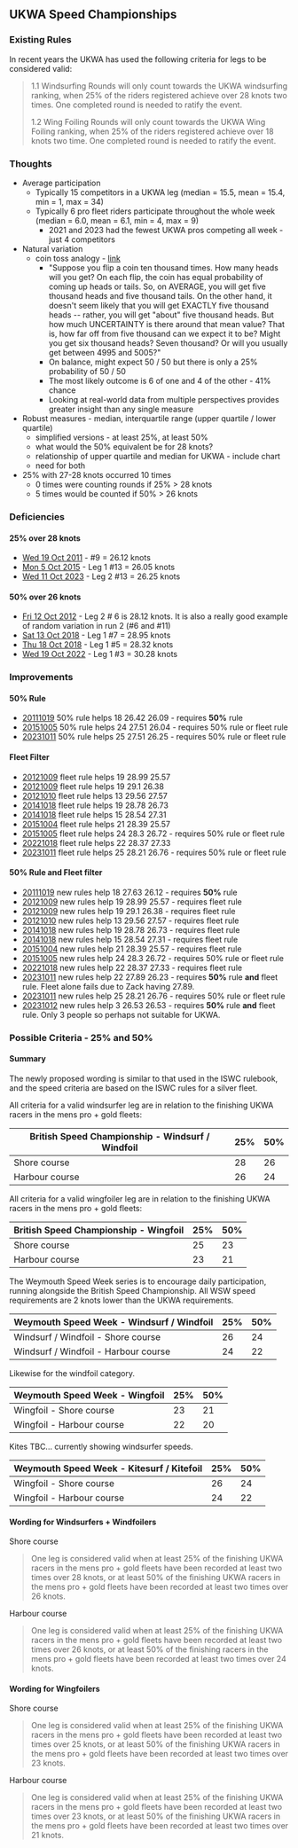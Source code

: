 ## UKWA Speed Championships

### Existing Rules

In recent years the UKWA has used the following criteria for legs to be considered valid:

> 1.1 Windsurfing Rounds will only count towards the UKWA windsurfing ranking, when 25% of the riders registered achieve over 28 knots two times. One completed round is needed to ratify the event.
>
> 1.2 Wing Foiling Rounds will only count towards the UKWA Wing Foiling ranking, when 25% of the riders registered achieve over 18 knots two time. One completed round is needed to ratify the event.



### Thoughts

- Average participation
  - Typically 15 competitors in a UKWA leg (median = 15.5, mean = 15.4, min = 1, max = 34)
  - Typically 6 pro fleet riders participate throughout the whole week (median = 6.0, mean = 6.1, min = 4, max = 9)
    - 2021 and 2023 had the fewest UKWA pros competing all week - just 4 competitors
- Natural variation
  - coin toss analogy - [link](http://probability.ca/jeff/writing/margerror.html)
    - "Suppose you flip a coin ten thousand times. How many heads will you get? On each flip, the coin has equal probability of coming up heads or tails. So, on AVERAGE, you will get five thousand heads and five thousand tails. On the other hand, it doesn't seem likely that you will get EXACTLY five thousand heads -- rather, you will get "about" five thousand heads. But how much UNCERTAINTY is there around that mean value? That is, how far off from five thousand can we expect it to be? Might you get six thousand heads? Seven thousand? Or will you usually get between 4995 and 5005?"
    - On balance, might expect 50 / 50 but there is only a 25% probability of 50 / 50
    - The most likely outcome is 6 of one and 4 of the other - 41% chance
    - Looking at real-world data from multiple perspectives provides greater insight than any single measure
- Robust measures - median, interquartile range (upper quartile / lower quartile)
  - simplified versions - at least 25%, at least 50%
  - what would the 50% equivalent be for 28 knots?
  - relationship of upper quartile and median for UKWA - include chart
  - need for both
- 25% with 27-28 knots occurred 10 times
  - 0 times were counting rounds if 25% > 28 knots
  - 5 times would be counted if 50% > 26 knots



### Deficiencies

#### 25% over 28 knots

- [Wed 19 Oct 2011](https://logiqx.github.io/wsw-results/results/2011/20111019/ukwa.html) - #9 = 26.12 knots
- [Mon 5 Oct 2015](https://logiqx.github.io/wsw-results/results/2015/20151005/ukwa.html) - Leg 1 #13 = 26.05 knots
- [Wed 11 Oct 2023](https://logiqx.github.io/wsw-results/results/2023/20231011/ukwa.html) - Leg 2 #13 = 26.25 knots



#### 50% over 26 knots

- [Fri 12 Oct 2012](https://logiqx.github.io/wsw-results/results/2012/20121012/ukwa.html) - Leg 2 # 6 is 28.12 knots. It is also a really good example of random variation in run 2 (#6 and #11)
- [Sat 13 Oct 2018](https://logiqx.github.io/wsw-results/results/2018/20181013/ukwa.html) - Leg 1 #7 = 28.95 knots
- [Thu 18 Oct 2018](https://logiqx.github.io/wsw-results/results/2018/20181018/ukwa.html) - Leg 1 #5 = 28.32 knots
- [Wed 19 Oct 2022](https://logiqx.github.io/wsw-results/results/2022/20221019/ukwa.html) - Leg 1 #3 = 30.28 knots



### Improvements

#### 50% Rule

- [20111019](https://logiqx.github.io/wsw-results/results/2011/20111019/ukwa.html) 50% rule helps 18 26.42 26.09 - requires **50%** rule
- [20151005](https://logiqx.github.io/wsw-results/results/2015/20151005/ukwa.html) 50% rule helps 24 27.51 26.04 - requires 50% rule or fleet rule
- [20231011](https://logiqx.github.io/wsw-results/results/2023/20231011/ukwa.html) 50% rule helps 25 27.51 26.25 - requires 50% rule or fleet rule



#### Fleet Filter

- [20121009](https://logiqx.github.io/wsw-results/results/2012/20121009/ukwa.html) fleet rule helps 19 28.99 25.57
- [20121009](https://logiqx.github.io/wsw-results/results/2012/20121009/ukwa.html) fleet rule helps 19 29.1 26.38
- [20121010](https://logiqx.github.io/wsw-results/results/2012/20121010/ukwa.html) fleet rule helps 13 29.56 27.57
- [20141018](https://logiqx.github.io/wsw-results/results/2014/20141018/ukwa.html) fleet rule helps 19 28.78 26.73
- [20141018](https://logiqx.github.io/wsw-results/results/2014/20141018/ukwa.html) fleet rule helps 15 28.54 27.31
- [20151004](https://logiqx.github.io/wsw-results/results/2015/20151004/ukwa.html) fleet rule helps 21 28.39 25.57
- [20151005](https://logiqx.github.io/wsw-results/results/2015/20151005/ukwa.html) fleet rule helps 24 28.3 26.72 - requires 50% rule or fleet rule
- [20221018](https://logiqx.github.io/wsw-results/results/2022/20221018/ukwa.html) fleet rule helps 22 28.37 27.33
- [20231011](https://logiqx.github.io/wsw-results/results/2023/20231011/ukwa.html) fleet rule helps 25 28.21 26.76 - requires 50% rule or fleet rule



#### 50% Rule and Fleet filter

- [20111019](https://logiqx.github.io/wsw-results/results/2011/20111019/ukwa.html) new rules help 18 27.63 26.12 - requires **50%** rule
- [20121009](https://logiqx.github.io/wsw-results/results/2012/20121009/ukwa.html) new rules help 19 28.99 25.57 - requires fleet rule
- [20121009](https://logiqx.github.io/wsw-results/results/2012/20121009/ukwa.html) new rules help 19 29.1 26.38 - requires fleet rule
- [20121010](https://logiqx.github.io/wsw-results/results/2012/20121010/ukwa.html) new rules help 13 29.56 27.57 - requires fleet rule
- [20141018](https://logiqx.github.io/wsw-results/results/2014/20141018/ukwa.html) new rules help 19 28.78 26.73 - requires fleet rule
- [20141018](https://logiqx.github.io/wsw-results/results/2014/20141018/ukwa.html) new rules help 15 28.54 27.31 - requires fleet rule
- [20151004](https://logiqx.github.io/wsw-results/results/2015/20151004/ukwa.html) new rules help 21 28.39 25.57 - requires fleet rule
- [20151005](https://logiqx.github.io/wsw-results/results/2015/20151005/ukwa.html) new rules help 24 28.3 26.72 - requires 50% rule or fleet rule
- [20221018](https://logiqx.github.io/wsw-results/results/2022/20221018/ukwa.html) new rules help 22 28.37 27.33 - requires fleet rule
- [20231011](https://logiqx.github.io/wsw-results/results/2023/20231011/ukwa.html) new rules help 22 27.89 26.23 - requires **50%** rule **and** fleet rule. Fleet alone fails due to Zack having 27.89.
- [20231011](https://logiqx.github.io/wsw-results/results/2023/20231011/ukwa.html) new rules help 25 28.21 26.76 - requires 50% rule or fleet rule
- [20231012](https://logiqx.github.io/wsw-results/results/2023/20231012/ukwa.html) new rules help 3 26.53 26.53 - requires **50%** rule **and** fleet rule. Only 3 people so perhaps not suitable for UKWA.



### Possible Criteria - 25% and 50%

#### Summary

The newly proposed wording is similar to that used in the ISWC rulebook, and the speed criteria are based on the ISWC rules for a silver fleet.

All criteria for a valid windsurfer leg are in relation to the finishing UKWA racers in the mens pro + gold fleets:

| British Speed Championship - Windsurf / Windfoil | 25%  | 50%  |
| ------------------------------------------------ | ---- | ---- |
| Shore course                                     | 28   | 26   |
| Harbour course                                   | 26   | 24   |

All criteria for a valid wingfoiler leg are in relation to the finishing UKWA racers in the mens pro + gold fleets:

| British Speed Championship - Wingfoil | 25%  | 50%  |
| ------------------------------------- | ---- | ---- |
| Shore course                          | 25   | 23   |
| Harbour course                        | 23   | 21   |

The Weymouth Speed Week series is to encourage daily participation, running alongside the British Speed Championship. All WSW speed requirements are 2 knots lower than the UKWA requirements.

| Weymouth Speed Week - Windsurf / Windfoil | 25%  | 50%  |
| ----------------------------------------- | ---- | ---- |
| Windsurf / Windfoil - Shore course        | 26   | 24   |
| Windsurf / Windfoil - Harbour course      | 24   | 22   |

Likewise for the windfoil category.

| Weymouth Speed Week - Wingfoil | 25%  | 50%  |
| ------------------------------ | ---- | ---- |
| Wingfoil - Shore course        | 23   | 21   |
| Wingfoil  - Harbour course     | 22   | 20   |

Kites TBC... currently showing windsurfer speeds.

| Weymouth Speed Week - Kitesurf / Kitefoil | 25%  | 50%  |
| ----------------------------------------- | ---- | ---- |
| Wingfoil - Shore course                   | 26   | 24   |
| Wingfoil  - Harbour course                | 24   | 22   |



#### Wording for Windsurfers + Windfoilers

Shore course

> One leg is considered valid when at least 25% of the finishing UKWA racers in the mens pro + gold fleets have been recorded at least two times over 28 knots, or at least 50% of the finishing UKWA racers in the mens pro + gold fleets have been recorded at least two times over 26 knots.

Harbour course

> One leg is considered valid when at least 25% of the finishing UKWA racers in the mens pro + gold fleets have been recorded at least two times over 26 knots, or at least 50% of the finishing racers in the mens pro + gold fleets have been recorded at least two times over 24 knots.



#### Wording for Wingfoilers

Shore course

> One leg is considered valid when at least 25% of the finishing UKWA racers in the mens pro + gold fleets have been recorded at least two times over 25 knots, or at least 50% of the finishing UKWA racers in the mens pro + gold fleets have been recorded at least two times over 23 knots.

Harbour course

> One leg is considered valid when at least 25% of the finishing UKWA racers in the mens pro + gold fleets have been recorded at least two times over 23 knots, or at least 50% of the finishing UKWA racers in the mens pro + gold fleets have been recorded at least two times over 21 knots.

